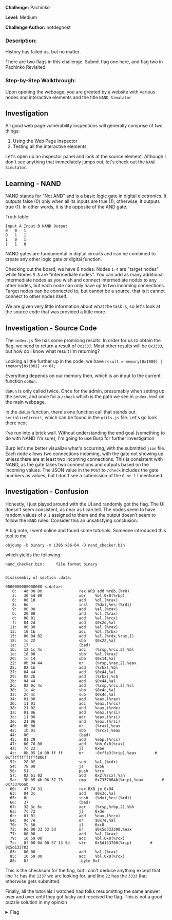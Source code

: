 **Challenge:** Pachinko

**Level:** Medium

**Challenge Author:** notdeghost

### Description: 
History has failed us, but no matter.

There are two flags in this challenge. Submit flag one here, and flag two in Pachinko Revisited.

### Step-by-Step Walkthrough:
Upon opening the webpage, you are greeted by a website with various nodes and interactive elements and the title `NAND Simulator`

## Investigation
All good web page vulnerability inspections will generally comprise of two things:

1. Using the Web Page Inspector
2. Testing all the interactive elements

Let's open up an inspector panel and look at the source element. Although I don't see anything that immediately jumps out, let's check out the `NAND Simulator`. 

## Learning - NAND
NAND stands for "Not AND" and is a basic logic gate in digital electronics. It outputs false (0) only when all its inputs are true (1); otherwise, it outputs true (1). In other words, it is the opposite of the AND gate.

Truth table:
```
Input A	Input B	NAND Output
0	0	1
0	1	1
1	0	1
1	1	0
```

NAND gates are fundamental in digital circuits and can be combined to create any other logic gate or digital function.

Checking out the board, we have 8 nodes. Nodes `1-4` are "target nodes" while Nodes `5-8` are "intermediate nodes". You can add as many additional intermediate nodes as you wish and connect intermediate nodes to any other nodes, but each node can only have up to two incoming connections. Target nodes can be connected to, but cannot be a source, that is it cannot connect to other nodes itself.

We are given very little information about what the task is, so let's look at the source code that was provided a little more.

## Investigation - Source Code
The `index.js` file has some promising results. In order for us to obtain the flag, we need to return a result of `0x1337`. Most other results will be `0x3333`, but how do I know what result I'm returning?

Looking a little further up in the code, we have `result = memory[0x1000] | (memory[0x1001] << 8);`

Everything depends on our memory then, which is an input to the current function `doRun`.

`doRun` is only called twice. Once for the admin, presumably when setting up the server, and once for a `/check` which is the path we see in `index.html` on the main webpage. 

In the `doRun` function, there's one function call that stands out. `serializeCircuit`, which can be found in the `utils.js` file. Let's go look there next

I've run into a brick wall. Without understanding the end goal (something to do with NAND I'm sure), I'm going to use Burp for further investigation

Burp let's me better visualize what's occurring, with the submitted `json` file. Each node allows two connections incoming, with the gate not showing up unless there are at least two incoming connections. This is consistent with NAND, as the gate takes two connections and outputs based on the incoming values. The JSON value in the `POST` to `/check` includes the gate numbers as values, but I don't see a submission of the `0 or 1` I mentioned.

## Investigation - Confusion
Honestly, I just played around with the UI and randomly got the flag. The UI doesn't seem consistent, as near as I can tell. The nodes seem to have random values of `0,1` assigned to them and the output doesn't seem to follow the `NAND` rules. Consider this an unsatisfying conclusion.

A big note, I went online and found some tutorials. Someone introduced this tool to me

`objdump -b binary -m i386:x86-64 -D nand_checker.bin`

which yields the following:

```
nand_checker.bin:     file format binary


Disassembly of section .data:

0000000000000000 <.data>:
   0:   4d 00 00                rex.WRB add %r8b,(%r8)
   3:   30 5d 00                xor    %bl,0x0(%rbp)
   6:   00 10                   add    %dl,(%rax)
   8:   6d                      insl   (%dx),%es:(%rdi)
   9:   00 00                   add    %al,(%rax)
   b:   20 08                   and    %cl,(%rax)
   d:   00 01                   add    %al,(%rcx)
   f:   04 2d                   add    $0x2d,%al
  11:   00 00                   add    %al,(%rax)
  13:   10 1b                   adc    %bl,(%rbx)
  15:   00 04 02                add    %al,(%rdx,%rax,1)
  18:   1c 22                   sbb    $0x22,%al
  1a:   17                      (bad)
  1b:   12 1c 4c                adc    (%rsp,%rcx,2),%bl
  1e:   18 00                   sbb    %al,(%rax)
  20:   1c 14                   sbb    $0x14,%al
  22:   0b 04 44                or     (%rsp,%rax,2),%eax
  25:   02 1b                   add    (%rbx),%bl
  27:   04 44                   add    $0x44,%al
  29:   02 2b                   add    (%rbx),%ch
  2b:   04 44                   add    $0x44,%al
  2d:   02 0c 4c                add    (%rsp,%rcx,2),%cl
  30:   1c 4c                   sbb    $0x4c,%al
  32:   2c 4c                   sub    $0x4c,%al
  34:   01 00                   add    %eax,(%rax)
  36:   11 01                   adc    %eax,(%rcx)
  38:   21 02                   and    %eax,(%rdx)
  3a:   01 06                   add    %eax,(%rsi)
  3c:   11 06                   adc    %eax,(%rsi)
  3e:   21 06                   and    %eax,(%rsi)
  40:   0b 00                   or     (%rax),%eax
  42:   1b 01                   sbb    (%rcx),%eax
  44:   06                      (bad)
  45:   01 29                   add    %ebp,(%rcx)
  47:   00 78 00                add    %bh,0x0(%rax)
  4a:   7c 22                   jl     0x6e
  4c:   0b 05 1d 00 ff ff       or     -0xffe3(%rip),%eax        # 0xffffffffffff006f
  52:   28 02                   sub    %al,(%rdx)
  54:   78 00                   js     0x56
  56:   51                      push   %rcx
  57:   02 61 02                add    0x2(%rcx),%ah
  5a:   3b 05 4b 06 37 73       cmp    0x7337064b(%rip),%eax        # 0x733706ab
  60:   47 74 31                rex.RXB je 0x94
  63:   04 3c                   add    $0x3c,%al
  65:   6c                      insb   (%dx),%es:(%rdi)
  66:   37                      (bad)
  67:   32 3c 6c                xor    (%rsp,%rbp,2),%bh
  6a:   7c 72                   jl     0xde
  6c:   01 01                   add    %eax,(%rcx)
  6e:   0c 7e                   or     $0x7e,%al
  70:   7c 56                   jl     0xc8
  72:   0d 00 33 33 5d          or     $0x5d333300,%eax
  77:   00 00                   add    %al,(%rax)
  79:   10 59 00                adc    %bl,0x0(%rcx)
  7c:   0f 00 0d 00 37 13 5d    str    0x5d133700(%rip)        # 0x5d133783
  83:   00 00                   add    %al,(%rax)
  85:   10 59 00                adc    %bl,0x0(%rcx)
  88:   0f                      .byte 0xf
  ```

  This is the checksum for the flag, but I can't deduce anything except that line `7c` has the `1337` we are looking for. and line `72` has the `3333` that otherwise gets submitted.

  Finally, all the tutorials I watched had folks resubmitting the same answer over and over until they got lucky and received the flag. This is not a good puzzle solution in my opinion

<details><summary>Flag</summary>
    <pre>
    picoCTF{p4ch1nk0_f146_0n3_e947b9d7}
    </pre>
   </details>
